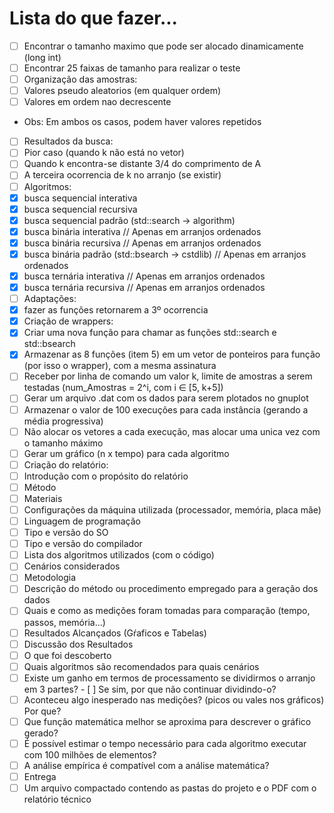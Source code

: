 # Lista do que fazer...

- [ ] Encontrar o tamanho maximo que pode ser alocado dinamicamente (long int)
- [ ] Encontrar 25 faixas de tamanho para realizar o teste
- [ ] Organização das amostras:
 - [ ] Valores pseudo aleatorios (em qualquer ordem)
 - [ ] Valores em ordem nao decrescente
 - Obs: Em ambos os casos, podem haver valores repetidos
- [ ] Resultados da busca:
 - [ ] Pior caso (quando k não está no vetor)
 - [ ] Quando k encontra-se distante 3/4 do comprimento de A
 - [ ] A terceira ocorrencia de k no arranjo (se existir)
- [ ] Algoritmos:
 - [x] busca sequencial interativa
 - [x] busca sequencial recursiva
 - [x] busca sequencial padrão (std::search -> algorithm)
 - [x] busca binária interativa                          // Apenas em arranjos ordenados
 - [x] busca binária recursiva                           // Apenas em arranjos ordenados
 - [x] busca binária padrão (std::bsearch -> cstdlib)    // Apenas em arranjos ordenados
 - [x] busca ternária interativa                         // Apenas em arranjos ordenados
 - [x] busca ternária recursiva                          // Apenas em arranjos ordenados
- [ ] Adaptações:
 - [x] fazer as funções retornarem a 3º ocorrencia
- [x] Criação de wrappers:
 - [x] Criar uma nova função para chamar as funções std::search e std::bsearch
- [x] Armazenar as 8 funções (item 5) em um vetor de ponteiros para função (por isso o wrapper), com a mesma assinatura
- [ ] Receber por linha de comando um valor k, limite de amostras a serem testadas (num_Amostras = 2^i, com i ∈ [5, k+5])
- [ ] Gerar um arquivo .dat com os dados para serem plotados no gnuplot
- [ ] Armazenar o valor de 100 execuções para cada instância (gerando a média progressiva)
- [ ] Não alocar os vetores a cada execução, mas alocar uma unica vez com o tamanho máximo
- [ ] Gerar um gráfico (n x tempo) para cada algoritmo
- [ ] Criação do relatório:
 - [ ] Introdução com o propósito do relatório
 - [ ] Método
  - [ ] Materiais
   - [ ] Configurações da máquina utilizada (processador, memória, placa mãe)
   - [ ] Linguagem de programação
   - [ ] Tipo e versão do SO
   - [ ] Tipo e versão do compilador
   - [ ] Lista dos algoritmos utilizados (com o código)
   - [ ] Cenários considerados
  - [ ] Metodologia
   - [ ] Descrição do método ou procedimento empregado para a geração dos dados
   - [ ] Quais e como as medições foram tomadas para comparação (tempo, passos, memória...)
  - [ ] Resultados Alcançados (Gŕaficos e Tabelas)
  - [ ] Discussão dos Resultados
   - [ ] O que foi descoberto
   - [ ] Quais algoritmos são recomendados para quais cenários
   - [ ] Existe um ganho em termos de processamento se dividirmos o arranjo em 3 partes?
    - [ ] Se sim, por que não continuar dividindo-o?
   - [ ] Aconteceu algo inesperado nas medições? (picos ou vales nos gráficos) Por que?
   - [ ] Que função matemática melhor se aproxima para descrever o gráfico gerado?
   - [ ] É possível estimar o tempo necessário para cada algoritmo executar com 100 milhões de elementos?
   - [ ] A análise empírica é compatível com a análise matemática?
- [ ] Entrega
 - [ ] Um arquivo compactado contendo as pastas do projeto e o PDF com o relatório técnico
